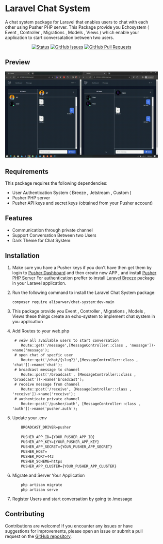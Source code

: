 # Laravel Chat System

A chat system package for Laravel that enables users to chat with each other using Pusher PHP server. This Package provide you Echosystem ( Event , Controller , Migrations , Models , Views ) which enable your application to start conversatation between two users.

<div align="center">

[![Status](https://img.shields.io/badge/status-active-success.svg)]()
[![GitHub Issues](https://img.shields.io/github/issues/alibinsarwar/chat-system)](https://github.com/alibinsarwar/chat-system/issues)
[![GitHub Pull Requests](https://img.shields.io/github/issues-pr/alibinsarwar/chat-system)](https://github.com/alibinsarwar/chat-system/pulls)

</div>

## Preview

[![Chat System Preview](preview/conversation.gif)](preview/conversation.mp4)

## Requirements

This package requires the following dependencies:

- User Authentication System ( Breeze , Jetstream , Custom )
- Pusher PHP server
- Pusher API keys and secret keys (obtained from your Pusher account)

## Features

- Communication through private channel
- Support Conversation Between two Users
- Dark Theme for Chat System

## Installation

1. Make sure you have a Pusher keys if you don't have then get them by login to [Pusher Dashboard](https://dashboard.pusher.com/) and then create new APP , and install [Pusher PHP Server](https://github.com/pusher/pusher-http-php) For authentication preffer to install [Laravel Breeze](https://github.com/laravel/breeze) package in your Laravel application.

2. Run the following command to install the Laravel Chat System package:

   ```shell
   composer require alisarwar/chat-system:dev-main
   ```

3. This package provide you Event , Controller , Migrations , Models , Views these things create an echo-system to implement chat system in you application

4. Add Routes to your web.php

   ```shell
    # veiw all available users to start conversation
       Route::get('/message',[MessageController::class , 'message'])->name('message');
    # open chat of specfic user
       Route::get('/chat/{slug?}',[MessageController::class , 'chat'])->name('chat');
    # broadcast message to channel
       Route::post('/broadcast', [MessageController::class , 'broadcast'])->name('broadcast');
    # receive message from channel
       Route::post('/receive', [MessageController::class , 'receive'])->name('receive');
    # authenticate private channel
       Route::post('/pusher/auth', [MessageController::class , 'auth'])->name('pusher.auth');
   ```

5. Update your .env

   ```shell
       BROADCAST_DRIVER=pusher

       PUSHER_APP_ID={YOUR_PUSHER_APP_ID}
       PUSHER_APP_KEY={YOUR_PUSHER_APP_KEY}
       PUSHER_APP_SECRET={YOUR_PUSHER_APP_SECRET}
       PUSHER_HOST=
       PUSHER_PORT=443
       PUSHER_SCHEME=https
       PUSHER_APP_CLUSTER={YOUR_PUSHER_APP_CLUSTER}
   ```

6. Migrate and Server Your Application

   ```shell
       php artisan migrate
       php artisan serve
   ```

7. Register Users and start conversation by going to /message

## Contributing

Contributions are welcome! If you encounter any issues or have suggestions for improvements, please open an issue or submit a pull request on the [GitHub repository](https://github.com/alibinsarwar/chat-system).
